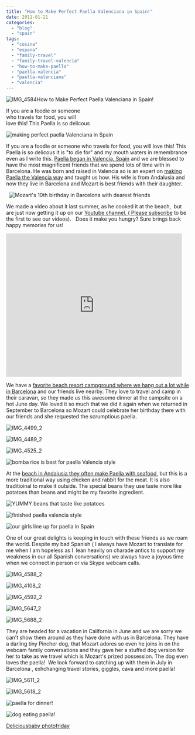 ```yaml
---
title: "How to Make Perfect Paella Valenciana in Spain!"
date: 2011-01-21
categories: 
  - "blog"
  - "spain"
tags: 
  - "cosina"
  - "espana"
  - "family-travel"
  - "family-travel-valencia"
  - "how-to-make-paella"
  - "paella-valencia"
  - "paella-valenciana"
  - "valencia"
---
```


![IMG_4584](https://pub-ac94b3f306b24c0dba4238943c97f2e1.r2.dev/6a00e5502a950788330148c7d68b87970c.jpg)How to Make Perfect Paella Valenciana in Spain!

If you are a foodie or someone  
who travels for food, you will  
love this! This Paella is so delicous

<!--more-->

![making perfect paella Valenciana in Spain](https://pub-ac94b3f306b24c0dba4238943c97f2e1.r2.dev/6a00e5502a950788330147e1cd7934970b.jpg)  
  
If you are a foodie or someone who travels for food, you will love this! This Paella is so delicous it is "to die for" and my mouth waters in remembrance even as I write this. [Paella began in Valencia, Spain](http://en.wikipedia.org/wiki/Paella "paella valencia spain") and we are blessed to have the most magnificent friends that we spend lots of time with in Barcelona. He was born and raised in Valencia so is an expert on [making Paella the Valencia way](http://www.boston.com/lifestyle/food/articles/2009/07/08/paella_the_pride_of_spain/ "making paella the valencia way") and taught us how. His wife is from Andalusia and now they live in Barcelona and Mozart is best friends with their daughter.

  ![Mozart's 10th birthday in Barcelona with dearest friends](https://pub-ac94b3f306b24c0dba4238943c97f2e1.r2.dev/6a00e5502a950788330147e1cfe9fa970b.jpg)  
  
We made a video about it last summer, as he cooked it at the beach,  but are just now getting it up on our [Youtube channel. ( Please subscribe](http://www.youtube.com/user/soultravelers3?blend=2&ob=1 "soultravelers3 youtube channel") to be the first to see our videos).   Does it make you hungry? Sure brings back happy memories for us!

<iframe class="youtube-player" frameborder="0" height="390" src="http://www.youtube.com/embed/99t-NPNCipE" title="YouTube video player" type="text/html" width="480"></iframe>

We have a [favorite beach resort campground where we hang out a lot while in Barcelona](https://pub-ac94b3f306b24c0dba4238943c97f2e1.r2.dev/2007/05/barcelona-beach.html "barcelona beach resort campground") and our friends live nearby. They love to travel and camp in their caravan, so they made us this awesome dinner at the campsite on a hot June day. We loved it so much that we did it again when we returned in September to Barcelona so Mozart could celebrate her birthday there with our friends and she requested the scrumptious paella.

![IMG_4499_2](https://pub-ac94b3f306b24c0dba4238943c97f2e1.r2.dev/6a00e5502a950788330147e1cff089970b.jpg)  
  

![IMG_4489_2](https://pub-ac94b3f306b24c0dba4238943c97f2e1.r2.dev/6a00e5502a950788330148c7d9025b970c.jpg)

![IMG_4525_2](https://pub-ac94b3f306b24c0dba4238943c97f2e1.r2.dev/6a00e5502a950788330148c7d9072a970c.jpg)

![bomba rice is best for paella Valencia style](https://pub-ac94b3f306b24c0dba4238943c97f2e1.r2.dev/6a00e5502a950788330147e1cff3ed970b.jpg)

At the [beach in Andalusia they often make Paella with seafood](https://pub-ac94b3f306b24c0dba4238943c97f2e1.r2.dev/2007/02/marbella.html "beach in andalusia make paella with seafood"), but this is a more traditional way using chicken and rabbit for the meat. It is also traditioinal to make it outside. The special beans they use taste more like potatoes than beans and might be my favorite ingredient.

![YUMMY beans that taste like potatoes](https://pub-ac94b3f306b24c0dba4238943c97f2e1.r2.dev/6a00e5502a950788330148c7d909aa970c.jpg)

![finished paella valencia style](https://pub-ac94b3f306b24c0dba4238943c97f2e1.r2.dev/6a00e5502a950788330148c7d90b2e970c.jpg)

![our girls line up for paella in Spain](https://pub-ac94b3f306b24c0dba4238943c97f2e1.r2.dev/6a00e5502a950788330147e1d00282970b.jpg)  
  
One of our great delights is keeping in touch with these friends as we roam the world. Despite my bad Spanish ( I always have Mozart to translate for me when I am hopeless as I  lean heavily on charade antics to support my weakness in our all Spanish conversations) we always have a joyous time when we connect in person or via Skype webcam calls.

![IMG_4588_2](https://pub-ac94b3f306b24c0dba4238943c97f2e1.r2.dev/6a00e5502a950788330148c7d91a0a970c.jpg)

![IMG_4108_2](https://pub-ac94b3f306b24c0dba4238943c97f2e1.r2.dev/6a00e5502a950788330148c7d91be0970c.jpg)

![IMG_4592_2](https://pub-ac94b3f306b24c0dba4238943c97f2e1.r2.dev/6a00e5502a950788330148c7d91dd3970c.jpg)

![IMG_5647_2](https://pub-ac94b3f306b24c0dba4238943c97f2e1.r2.dev/6a00e5502a950788330147e1d00c39970b.jpg)

![IMG_5688_2](https://pub-ac94b3f306b24c0dba4238943c97f2e1.r2.dev/6a00e5502a950788330147e1d00df6970b.jpg)  
  
They are headed for a vacation in California in June and we are sorry we can't show them around as they have done with us in Barcelona. They have a darling tiny Pincher dog, that Mozart adores so even he joins in on the webcam family conversations and they gave her a stuffed dog version for her to take as we travel which is Mozart's prized possession. The dog even loves the paella!  We look forward to catching up with them in July in Barcelona , exhchanging travel stories, giggles, cava and more paella!

![IMG_5611_2](https://pub-ac94b3f306b24c0dba4238943c97f2e1.r2.dev/6a00e5502a950788330147e1d05648970b.jpg)

![IMG_5618_2](https://pub-ac94b3f306b24c0dba4238943c97f2e1.r2.dev/6a00e5502a950788330147e1d058c0970b.jpg)

![paella for dinner!](https://pub-ac94b3f306b24c0dba4238943c97f2e1.r2.dev/6a00e5502a950788330147e1d05a7d970b.jpg)

![dog eating paella!](https://pub-ac94b3f306b24c0dba4238943c97f2e1.r2.dev/6a00e5502a950788330147e1d05c66970b.jpg)

[Deliciousbaby photofriday](http://www.deliciousbaby.com/ "fotofriday")
